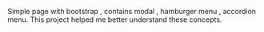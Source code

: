 Simple page with bootstrap , contains modal , hamburger menu , accordion menu. This project helped me better understand these concepts.
